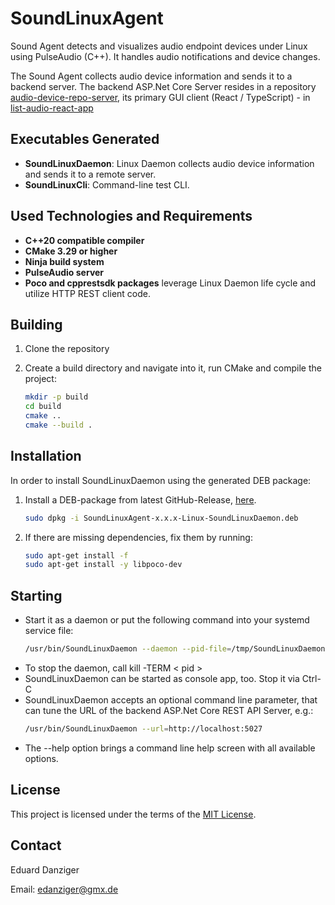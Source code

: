 # SoundLinuxAgent

Sound Agent detects and visualizes audio endpoint devices under Linux using PulseAudio (C++). It handles audio notifications and device changes.

The Sound Agent collects audio device information and sends it to a backend server. The backend ASP.Net Core Server resides in a repository [audio-device-repo-server](https://github.com/eduarddanziger/audio-device-repo-server/), its primary GUI client (React / TypeScript) - in [list-audio-react-app](https://github.com/eduarddanziger/list-audio-react-app/)

## Executables Generated
- **SoundLinuxDaemon**: Linux Daemon collects audio device information and sends it to a remote server.
- **SoundLinuxCli**: Command-line test CLI.

## Used Technologies and Requirements
- **C++20 compatible compiler**
- **CMake 3.29 or higher**
- **Ninja build system**
- **PulseAudio server**
- **Poco and cpprestsdk packages** leverage Linux Daemon life cycle and utilize HTTP REST client code.

## Building

1. Clone the repository
2. Create a build directory and navigate into it, run CMake and compile the project:

   ```bash
   mkdir -p build
   cd build
   cmake ..
   cmake --build .
   ```

## Installation

In order to install SoundLinuxDaemon using the generated DEB package:

1. Install a DEB-package from latest GitHub-Release, [here](https://github.com/eduarddanziger/SoundLinuxAgent/releases/latest).
   ```bash
   sudo dpkg -i SoundLinuxAgent-x.x.x-Linux-SoundLinuxDaemon.deb
   ```
2. If there are missing dependencies, fix them by running:

   ```bash
   sudo apt-get install -f
   sudo apt-get install -y libpoco-dev
   ```

## Starting

- Start it as a daemon or put the following command into your systemd service file:
   ```bash
   /usr/bin/SoundLinuxDaemon --daemon --pid-file=/tmp/SoundLinuxDaemon.pid
   ```
- To stop the daemon, call kill -TERM < pid >
- SoundLinuxDaemon can be started as console app, too. Stop it via Ctrl-C
- SoundLinuxDaemon accepts an optional command line parameter, that can tune the URL of the backend ASP.Net Core REST API Server, e.g.:
	```bash
	/usr/bin/SoundLinuxDaemon --url=http://localhost:5027
	```
- The --help option brings a command line help screen with all available options.

## License

This project is licensed under the terms of the [MIT License](LICENSE).

## Contact

Eduard Danziger

Email: [edanziger@gmx.de](mailto:edanziger@gmx.de)

